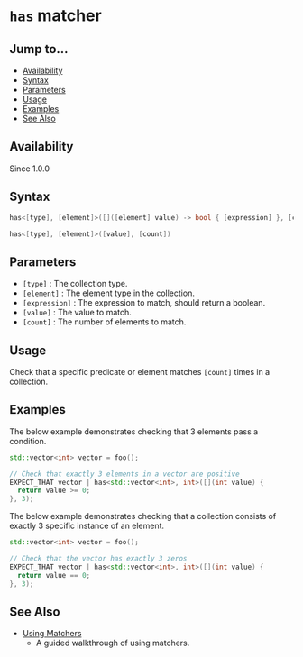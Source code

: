 # `has` matcher

## Jump to...
- [Availability](#Availability)
- [Syntax](#Syntax)
- [Parameters](#Parameters)
- [Usage](#Usage)
- [Examples](#Examples)
- [See Also](#See-Also)

## Availability
Since 1.0.0

## Syntax
``` C++
has<[type], [element]>([]([element] value) -> bool { [expression] }, [count])

has<[type], [element]>([value], [count])
```

## Parameters

- `[type]` : The collection type.
- `[element]` : The element type in the collection.
- `[expression]` : The expression to match, should return a boolean.
- `[value]` : The value to match.
- `[count]` : The number of elements to match.

## Usage

Check that a specific predicate or element matches `[count]` times in a
collection.

## Examples

The below example demonstrates checking that 3 elements pass a condition.
``` C++
std::vector<int> vector = foo();

// Check that exactly 3 elements in a vector are positive
EXPECT_THAT vector | has<std::vector<int>, int>([](int value) {
  return value >= 0;
}, 3);
```

The below example demonstrates checking that a collection consists of exactly 3
specific instance of an element.
``` C++
std::vector<int> vector = foo();

// Check that the vector has exactly 3 zeros
EXPECT_THAT vector | has<std::vector<int>, int>([](int value) {
  return value == 0;
}, 3);
```

## See Also

- [Using Matchers](../../Tutorials/Using-Matchers.md)
  - A guided walkthrough of using matchers.
